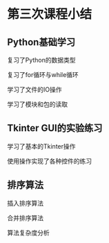 # 第三次课程小结

## Python基础学习

复习了Python的数据类型

复习了for循环与while循环

学习了文件的IO操作

学习了模块和包的读取

## Tkinter GUI的实验练习

学习了基本的Tkinter操作

使用操作实现了各种控件的练习

## 排序算法

插入排序算法

合并排序算法

算法复杂度分析